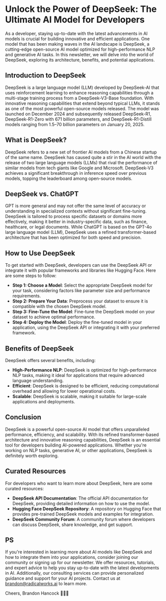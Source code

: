 # Unlock the Power of DeepSeek: The Ultimate AI Model for Developers
As a developer, staying up-to-date with the latest advancements in AI models is crucial for building innovative and efficient applications. One model that has been making waves in the AI landscape is DeepSeek, a cutting-edge open-source AI model optimized for high-performance NLP and generative AI tasks. In this newsletter, we will delve into the world of DeepSeek, exploring its architecture, benefits, and potential applications.

## Introduction to DeepSeek
DeepSeek is a large language model (LLM) developed by DeepSeek-AI that uses reinforcement learning to enhance reasoning capabilities through a multi-stage training process from a DeepSeek-V3-Base foundation. With innovative reasoning capabilities that extend beyond typical LLMs, it stands as one of the most powerful open-source models released. The model was launched on December 2024 and subsequently released DeepSeek-R1, DeepSeek-R1-Zero with 671 billion parameters, and DeepSeek-R1-Distill models ranging from 1.5–70 billion parameters on January 20, 2025.

## What is DeepSeek?
DeepSeek refers to a new set of frontier AI models from a Chinese startup of the same name. DeepSeek has caused quite a stir in the AI world with the release of two large language models (LLMs) that rival the performance of similar models from tech giants like Google and Microsoft. DeepSeek-V3 achieves a significant breakthrough in inference speed over previous models, topping the leaderboard among open-source models.

## DeepSeek vs. ChatGPT
GPT is more general and may not offer the same level of accuracy or understanding in specialized contexts without significant fine-tuning. DeepSeek is tailored to process specific datasets or domains more effectively, making it better in industry-specific data, such as finance, healthcare, or legal documents. While ChatGPT is based on the GPT-4o large language model (LLM), DeepSeek uses a refined transformer-based architecture that has been optimized for both speed and precision.

## How to Use DeepSeek
To get started with DeepSeek, developers can use the DeepSeek API or integrate it with popular frameworks and libraries like Hugging Face. Here are some steps to follow:
* **Step 1: Choose a Model**: Select the appropriate DeepSeek model for your task, considering factors like parameter size and performance requirements.
* **Step 2: Prepare Your Data**: Preprocess your dataset to ensure it is compatible with the chosen DeepSeek model.
* **Step 3: Fine-Tune the Model**: Fine-tune the DeepSeek model on your dataset to achieve optimal performance.
* **Step 4: Deploy the Model**: Deploy the fine-tuned model in your application, using the DeepSeek API or integrating it with your preferred framework.

## Benefits of DeepSeek
DeepSeek offers several benefits, including:
* **High-Performance NLP**: DeepSeek is optimized for high-performance NLP tasks, making it ideal for applications that require advanced language understanding.
* **Efficient**: DeepSeek is designed to be efficient, reducing computational overhead and allowing for lower operational costs.
* **Scalable**: DeepSeek is scalable, making it suitable for large-scale applications and deployments.

## Conclusion
DeepSeek is a powerful open-source AI model that offers unparalleled performance, efficiency, and scalability. With its refined transformer-based architecture and innovative reasoning capabilities, DeepSeek is an essential tool for developers building AI-powered applications. Whether you're working on NLP tasks, generative AI, or other applications, DeepSeek is definitely worth exploring.

## Curated Resources
For developers who want to learn more about DeepSeek, here are some curated resources:
* **DeepSeek API Documentation**: The official API documentation for DeepSeek, providing detailed information on how to use the model.
* **Hugging Face DeepSeek Repository**: A repository on Hugging Face that provides pre-trained DeepSeek models and examples for integration.
* **DeepSeek Community Forum**: A community forum where developers can discuss DeepSeek, share knowledge, and get support.

## PS
If you're interested in learning more about AI models like DeepSeek and how to integrate them into your applications, consider joining our community or signing up for our newsletter. We offer resources, tutorials, and expert advice to help you stay up-to-date with the latest developments in AI. Additionally, our consulting services can provide personalized guidance and support for your AI projects. Contact us at brandon@radicalworks.ai to learn more.

Cheers,
Brandon Hancock 👨‍💻🥂